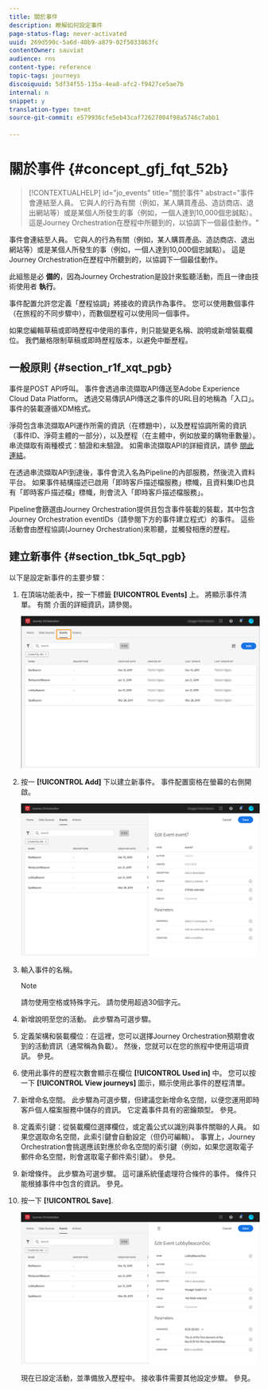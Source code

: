 ```yaml
---
title: 關於事件
description: 瞭解如何設定事件
page-status-flag: never-activated
uuid: 269d590c-5a6d-40b9-a879-02f5033863fc
contentOwner: sauviat
audience: rns
content-type: reference
topic-tags: journeys
discoiquuid: 5df34f55-135a-4ea8-afc2-f9427ce5ae7b
internal: n
snippet: y
translation-type: tm+mt
source-git-commit: e579936cfe5eb43caf72627004f98a5746c7abb1

---
```



# 關於事件 {#concept_gfj_fqt_52b}

>[!CONTEXTUALHELP]
>id="jo_events"
>title="關於事件"
>abstract="事件會連結至人員。 它與人的行為有關（例如，某人購買產品、造訪商店、退出網站等）或是某個人所發生的事（例如，一個人達到10,000個忠誠點）。 這是Journey Orchestration在歷程中所聽到的，以協調下一個最佳動作。"

事件會連結至人員。 它與人的行為有關（例如，某人購買產品、造訪商店、退出網站等）或是某個人所發生的事（例如，一個人達到10,000個忠誠點）。 這是Journey Orchestration在歷程中所聽到的，以協調下一個最佳動作。

此組態是必 **備的**，因為Journey Orchestration是設計來監聽活動，而且一律由技術使用者 **執行**。

事件配置允許您定義「歷程協調」將接收的資訊作為事件。 您可以使用數個事件（在旅程的不同步驟中），而數個歷程可以使用同一個事件。

如果您編輯草稿或即時歷程中使用的事件，則只能變更名稱、說明或新增裝載欄位。 我們嚴格限制草稿或即時歷程版本，以避免中斷歷程。

## 一般原則 {#section_r1f_xqt_pgb}

事件是POST API呼叫。 事件會透過串流擷取API傳送至Adobe Experience Cloud Data Platform。 透過交易傳訊API傳送之事件的URL目的地稱為「入口」。 事件的裝載遵循XDM格式。

淨荷包含串流擷取API運作所需的資訊（在標題中），以及歷程協調所需的資訊（事件ID、淨荷主體的一部分），以及歷程（在主體中，例如放棄的購物車數量）。 串流擷取有兩種模式：驗證和未驗證。 如需串流擷取API的詳細資訊，請參 [閱此連結](https://docs.adobe.com/content/help/en/experience-platform/xdm/api/getting-started.html)。

在透過串流擷取API到達後，事件會流入名為Pipeline的內部服務，然後流入資料平台。 如果事件結構描述已啟用「即時客戶描述檔服務」標幟，且資料集ID也具有「即時客戶描述檔」標幟，則會流入「即時客戶描述檔服務」。

Pipeline會篩選由Journey Orchestration提供且包含事件裝載的裝載，其中包含Journey Orchestration eventIDs（請參閱下方的事件建立程式）的事件。 這些活動會由歷程協調(Journey Orchestration)來聆聽，並觸發相應的歷程。

## 建立新事件 {#section_tbk_5qt_pgb}

以下是設定新事件的主要步驟：

1. 在頂端功能表中，按一下標籤 **[!UICONTROL Events]** 上。 將顯示事件清單。 有關 [](../about/user-interface.md) 介面的詳細資訊，請參閱。

   ![](../assets/journey5.png)

1. 按一 **[!UICONTROL Add]** 下以建立新事件。 事件配置窗格在螢幕的右側開啟。

   ![](../assets/journey6.png)

1. 輸入事件的名稱。

   >[!NOTE]
   >
   >請勿使用空格或特殊字元。 請勿使用超過30個字元。

1. 新增說明至您的活動。 此步驟為可選步驟。
1. 定義架構和裝載欄位：在這裡，您可以選擇Journey Orchestration預期會收到的活動資訊（通常稱為負載）。 然後，您就可以在您的旅程中使用這項資訊。 參見[](../event/defining-the-payload-fields.md)。
1. 使用此事件的歷程次數會顯示在欄位 **[!UICONTROL Used in]** 中。 您可以按一下 **[!UICONTROL View journeys]** 圖示，顯示使用此事件的歷程清單。
1. 新增命名空間。 此步驟為可選步驟，但建議您新增命名空間，以便您運用即時客戶個人檔案服務中儲存的資訊。 它定義事件具有的密鑰類型。 參見[](../event/selecting-the-namespace.md)。
1. 定義索引鍵：從裝載欄位選擇欄位，或定義公式以識別與事件關聯的人員。 如果您選取命名空間，此索引鍵會自動設定（但仍可編輯）。 事實上，Journey Orchestration會挑選應該對應於命名空間的索引鍵（例如，如果您選取電子郵件命名空間，則會選取電子郵件索引鍵）。 參見[](../event/defining-the-event-key.md)。
1. 新增條件。 此步驟為可選步驟。 這可讓系統僅處理符合條件的事件。 條件只能根據事件中包含的資訊。 參見[](../event/adding-a-condition.md)。
1. 按一下 **[!UICONTROL Save]**.

   ![](../assets/journey7.png)

   現在已設定活動，並準備放入歷程中。 接收事件需要其他設定步驟。 參見[](../event/additional-steps-to-send-events-to-journey-orchestration.md)。
